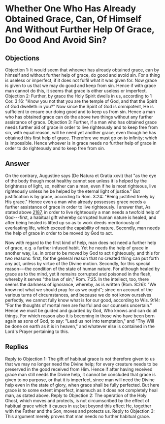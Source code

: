 # Whether One Who Has Already Obtained Grace, Can, Of Himself And Without Further Help Of Grace, Do Good And Avoid Sin?
## Objections
Objection 1: It would seem that whoever has already obtained grace, can by himself and without further help of grace, do good and avoid sin. For a thing is useless or imperfect, if it does not fulfil what it was given for. Now grace is given to us that we may do good and keep from sin. Hence if with grace man cannot do this, it seems that grace is either useless or imperfect.
Objection 2: Further, by grace the Holy Spirit dwells in us, according to 1 Cor. 3:16: "Know you not that you are the temple of God, and that the Spirit of God dwelleth in you?" Now since the Spirit of God is omnipotent, He is sufficient to ensure our doing good and to keep us from sin. Hence a man who has obtained grace can do the above two things without any further assistance of grace.
Objection 3: Further, if a man who has obtained grace needs further aid of grace in order to live righteously and to keep free from sin, with equal reason, will he need yet another grace, even though he has obtained this first help of grace. Therefore we must go on to infinity; which is impossible. Hence whoever is in grace needs no further help of grace in order to do righteously and to keep free from sin.
## Answer
On the contrary, Augustine says (De Natura et Gratia xxvi) that "as the eye of the body though most healthy cannot see unless it is helped by the brightness of light, so, neither can a man, even if he is most righteous, live righteously unless he be helped by the eternal light of justice." But justification is by grace, according to Rom. 3:24: "Being justified freely by His grace." Hence even a man who already possesses grace needs a further assistance of grace in order to live righteously.
I answer that, As stated above [2187](A[5]), in order to live righteously a man needs a twofold help of God---first, a habitual gift whereby corrupted human nature is healed, and after being healed is lifted up so as to work deeds meritoriously of everlasting life, which exceed the capability of nature. Secondly, man needs the help of grace in order to be moved by God to act.

Now with regard to the first kind of help, man does not need a further help of grace, e.g. a further infused habit. Yet he needs the help of grace in another way, i.e. in order to be moved by God to act righteously, and this for two reasons: first, for the general reason that no created thing can put forth any act, unless by virtue of the Divine motion. Secondly, for this special reason---the condition of the state of human nature. For although healed by grace as to the mind, yet it remains corrupted and poisoned in the flesh, whereby it serves "the law of sin," Rom. 7:25. In the intellect, too, there seems the darkness of ignorance, whereby, as is written (Rom. 8:26): "We know not what we should pray for as we ought"; since on account of the various turns of circumstances, and because we do not know ourselves perfectly, we cannot fully know what is for our good, according to Wis. 9:14: "For the thoughts of mortal men are fearful and our counsels uncertain." Hence we must be guided and guarded by God, Who knows and can do all things. For which reason also it is becoming in those who have been born again as sons of God, to say: "Lead us not into temptation," and "Thy Will be done on earth as it is in heaven," and whatever else is contained in the Lord's Prayer pertaining to this.
## Replies
Reply to Objection 1: The gift of habitual grace is not therefore given to us that we may no longer need the Divine help; for every creature needs to be preserved in the good received from Him. Hence if after having received grace man still needs the Divine help, it cannot be concluded that grace is given to no purpose, or that it is imperfect, since man will need the Divine help even in the state of glory, when grace shall be fully perfected. But here grace is to some extent imperfect, inasmuch as it does not completely heal man, as stated above.
Reply to Objection 2: The operation of the Holy Ghost, which moves and protects, is not circumscribed by the effect of habitual grace which it causes in us; but beyond this effect He, together with the Father and the Son, moves and protects us.
Reply to Objection 3: This argument merely proves that man needs no further habitual grace.